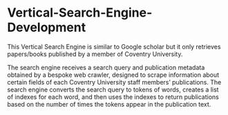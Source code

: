 # Vertical-Search-Engine-Development
This Vertical Search Engine is similar to Google scholar but it only retrieves papers/books published by a member of Coventry University.

The search engine receives a search query and publication metadata obtained by a bespoke web crawler, designed to scrape information about certain fields of each Coventry University staff members’ publications. The search engine converts the search query to tokens of words, creates a list of indexes for each word, and then uses the indexes to return publications based on the number of times the tokens appear in the publication text.
